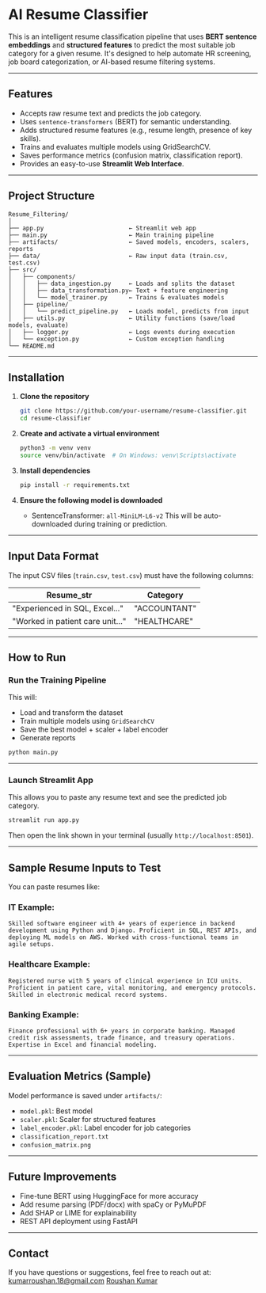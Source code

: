 # AI Resume Classifier

This is an intelligent resume classification pipeline that uses **BERT sentence embeddings** and **structured features** to predict the most suitable job category for a given resume. It's designed to help automate HR screening, job board categorization, or AI-based resume filtering systems.

---

## Features

* Accepts raw resume text and predicts the job category.
* Uses `sentence-transformers` (BERT) for semantic understanding.
* Adds structured resume features (e.g., resume length, presence of key skills).
* Trains and evaluates multiple models using GridSearchCV.
* Saves performance metrics (confusion matrix, classification report).
* Provides an easy-to-use **Streamlit Web Interface**.

---

## Project Structure

```
Resume_Filtering/
│
├── app.py                        ← Streamlit web app
├── main.py                       ← Main training pipeline
├── artifacts/                    ← Saved models, encoders, scalers, reports
├── data/                         ← Raw input data (train.csv, test.csv)
├── src/
│   ├── components/
│   │   ├── data_ingestion.py     ← Loads and splits the dataset
│   │   ├── data_transformation.py← Text + feature engineering
│   │   └── model_trainer.py      ← Trains & evaluates models
│   ├── pipeline/
│   │   └── predict_pipeline.py   ← Loads model, predicts from input
│   ├── utils.py                  ← Utility functions (save/load models, evaluate)
│   ├── logger.py                 ← Logs events during execution
│   └── exception.py              ← Custom exception handling
└── README.md
```

---

## Installation

1. **Clone the repository**

   ```bash
   git clone https://github.com/your-username/resume-classifier.git
   cd resume-classifier
   ```

2. **Create and activate a virtual environment**

   ```bash
   python3 -m venv venv
   source venv/bin/activate  # On Windows: venv\Scripts\activate
   ```

3. **Install dependencies**

   ```bash
   pip install -r requirements.txt
   ```

4. **Ensure the following model is downloaded**

   * SentenceTransformer: `all-MiniLM-L6-v2`
     This will be auto-downloaded during training or prediction.

---

## Input Data Format

The input CSV files (`train.csv`, `test.csv`) must have the following columns:

| Resume\_str                      | Category     |
| -------------------------------- | ------------ |
| "Experienced in SQL, Excel..."   | "ACCOUNTANT" |
| "Worked in patient care unit..." | "HEALTHCARE" |

---

## How to Run

### Run the Training Pipeline

This will:

* Load and transform the dataset
* Train multiple models using `GridSearchCV`
* Save the best model + scaler + label encoder
* Generate reports

```bash
python main.py
```

---

### Launch Streamlit App

This allows you to paste any resume text and see the predicted job category.

```bash
streamlit run app.py
```

Then open the link shown in your terminal (usually `http://localhost:8501`).

---

## Sample Resume Inputs to Test

You can paste resumes like:

### IT Example:

```
Skilled software engineer with 4+ years of experience in backend development using Python and Django. Proficient in SQL, REST APIs, and deploying ML models on AWS. Worked with cross-functional teams in agile setups.
```

### Healthcare Example:

```
Registered nurse with 5 years of clinical experience in ICU units. Proficient in patient care, vital monitoring, and emergency protocols. Skilled in electronic medical record systems.
```

### Banking Example:

```
Finance professional with 6+ years in corporate banking. Managed credit risk assessments, trade finance, and treasury operations. Expertise in Excel and financial modeling.
```

---

## Evaluation Metrics (Sample)

Model performance is saved under `artifacts/`:

* `model.pkl`: Best model
* `scaler.pkl`: Scaler for structured features
* `label_encoder.pkl`: Label encoder for job categories
* `classification_report.txt`
* `confusion_matrix.png`

---

## Future Improvements

* Fine-tune BERT using HuggingFace for more accuracy
* Add resume parsing (PDF/docx) with spaCy or PyMuPDF
* Add SHAP or LIME for explainability
* REST API deployment using FastAPI

---

## Contact

If you have questions or suggestions, feel free to reach out at:
[kumarroushan.18@gmail.com](mailto:kumarroushan.18@gmail.com)
[Roushan Kumar](https://www.linkedin.com/in/rk0718/)

